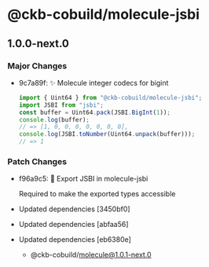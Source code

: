 # @ckb-cobuild/molecule-jsbi

## 1.0.0-next.0

### Major Changes

- 9c7a89f: :sparkles: Molecule integer codecs for bigint

  ```ts
  import { Uint64 } from "@ckb-cobuild/molecule-jsbi";
  import JSBI from "jsbi";
  const buffer = Uint64.pack(JSBI.BigInt(1));
  console.log(buffer);
  // => [1, 0, 0, 0, 0, 0, 0, 0],
  console.log(JSBI.toNumber(Uint64.unpack(buffer)));
  // => 1
  ```

### Patch Changes

- f96a9c5: :bug: Export JSBI in molecule-jsbi

  Required to make the exported types accessible

- Updated dependencies [3450bf0]
- Updated dependencies [abfaa56]
- Updated dependencies [eb6380e]
  - @ckb-cobuild/molecule@1.0.1-next.0
